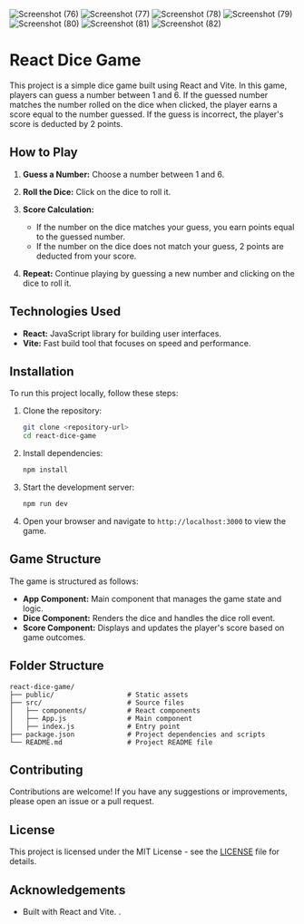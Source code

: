 ![Screenshot (76)](https://github.com/user-attachments/assets/269b815c-314a-4fb4-8252-005fc543d5a8)
![Screenshot (77)](https://github.com/user-attachments/assets/70567695-fda4-4ab3-8b06-f8008e5310fa)
![Screenshot (78)](https://github.com/user-attachments/assets/18ce6bbb-dcf1-49d5-a1c1-67cd33e43c11)
![Screenshot (79)](https://github.com/user-attachments/assets/c5a180c5-d2ae-4bf3-9103-9b2473ffd538)
![Screenshot (80)](https://github.com/user-attachments/assets/9fa9a479-ab2f-499f-910b-fded38b8adf1)
![Screenshot (81)](https://github.com/user-attachments/assets/54166454-28c7-4458-b555-194410ed5967)
![Screenshot (82)](https://github.com/user-attachments/assets/40aa5186-427d-4f03-9801-81f35f6a73c9)

# React Dice Game

This project is a simple dice game built using React and Vite. In this game, players can guess a number between 1 and 6. If the guessed number matches the number rolled on the dice when clicked, the player earns a score equal to the number guessed. If the guess is incorrect, the player's score is deducted by 2 points.

## How to Play

1. **Guess a Number:** Choose a number between 1 and 6.
   
2. **Roll the Dice:** Click on the dice to roll it.

3. **Score Calculation:**
   - If the number on the dice matches your guess, you earn points equal to the guessed number.
   - If the number on the dice does not match your guess, 2 points are deducted from your score.

4. **Repeat:** Continue playing by guessing a new number and clicking on the dice to roll it.

## Technologies Used

- **React:** JavaScript library for building user interfaces.
- **Vite:** Fast build tool that focuses on speed and performance.

## Installation

To run this project locally, follow these steps:

1. Clone the repository:

   ```bash
   git clone <repository-url>
   cd react-dice-game
   ```

2. Install dependencies:

   ```bash
   npm install
   ```

3. Start the development server:

   ```bash
   npm run dev
   ```

4. Open your browser and navigate to `http://localhost:3000` to view the game.

## Game Structure

The game is structured as follows:

- **App Component:** Main component that manages the game state and logic.
- **Dice Component:** Renders the dice and handles the dice roll event.
- **Score Component:** Displays and updates the player's score based on game outcomes.

## Folder Structure

```
react-dice-game/
├── public/                  # Static assets
├── src/                     # Source files
│   ├── components/          # React components
│   ├── App.js               # Main component
│   ├── index.js             # Entry point
├── package.json             # Project dependencies and scripts
└── README.md                # Project README file
```

## Contributing

Contributions are welcome! If you have any suggestions or improvements, please open an issue or a pull request.

## License

This project is licensed under the MIT License - see the [LICENSE](LICENSE) file for details.

## Acknowledgements

- Built with React and Vite.
.
